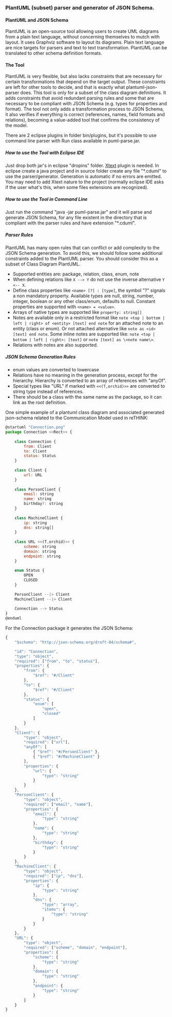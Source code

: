 ### PlantUML (subset) parser and generator of JSON Schema.

#### PlantUML and JSON Schema

PlantUML is an open-source tool allowing users to create UML diagrams from a plain text language, without concerning themselves to mutch with layout. It uses Graphviz software to layout its diagrams. Plain text language are nice targets for parsers and text to text transformation. PlantUML can be translated to other schema definition formats.

#### The Tool

PlantUML is very flexible, but also lacks constraints that are necessary for certain transformations that depend on the target output. These constraints are left for other tools to decide, and that is exactly what plantuml-json-parser does.
This tool is only for a subset of the class diagram definitions. It adds constraints that avoid redundant parsing rules and some that are necessary to be compliant with JSON Schema (e.g. types for properties and format).
The tool not only adds a transformation process to JSON Schema, it also verifies if everything is correct (references, names, field formats and relations), becoming a value-added tool that confirms the consistency of the model.

There are 2 eclipse plugins in folder bin/plugins, but it's possible to use command line parser with Run class available in puml-parse.jar.

##### How to use the Tool with Eclipse IDE

Just drop both jar's in eclipse "dropins" folder. [Xtext](https://eclipse.org/Xtext/) plugin is needed.
In eclipse create a java project and in source folder create any file "*.cduml" to use the parser/generator. Generation is automatic if no errors are emitted. You may need to add Xtext nature to the project (normally eclipse IDE asks if the user what's this, when some files extensions are recognized).

##### How to use the Tool in Command Line

Just run the command "java -jar puml-parse.jar" and it will parse and generate JSON Schema, for any file existent in the directory that is compliant with the parser rules and have extension "*.cduml".

##### Parser Rules
PlantUML has many open rules that can conflict or add complexity to the JSON Schema generation. To avoid this, we should follow some additional constraints added to the PlantUML parser. You should consider this as a subset of Class Diagram PlantUML.

* Supported entities are: package, relation, class, enum, note
* When defining relations like ```X --> Y``` do not use the inverse alternative ```Y <-- X```.
* Define class properties like ```<name> [?] : [type]```, the symbol "?" signals a non mandatory property. Available types are null, string, number, integer, boolean or any other class/enum, defaults to null. Constant properties are supported with ```<name> = <value>```.
* Arrays of native types are supported like ```property: string[]```
* Notes are available only in a restricted format like ```note <top | bottom | left | right> of <entity> [text] end note``` for an attached note to an entity (class or enum). Or not attached alternative like ```note as <id> [text] end note```. Some inline notes are supported like: ```note <top | bottom | left | right>: [text]``` or ```note [text] as \<note name\>```.
* Relations with notes are also supported.

##### JSON Schema Generation Rules
* enum values are converted to lowercase
* Relations have no meaning in the generation process, except for the hierarchy. Hierarchy is converted to an array of references with "anyOf".
* Special types like "URL" if marked with ```<<(T,orchid)>>``` are converted to string type instead of references.
* There should be a class with the same name as the package, so it can link as the root definition.

One simple example of a plantuml class diagram and associated generated json-schema related to the Communication Model used in reTHINK:

```javascript
@startuml "Connection.png"
package Connection <<Rect>> {
	
	class Connection {
		from: Client
		to: Client
		status: Status
	}
	
	class Client {
		url: URL
	}
	
	class PersonClient {
		email: string
		name: string
		birthday?: string
	}
	
	class MachineClient {
		ip: string
		dns: string[]
	}
	
	class URL <<(T,orchid)>> {
		scheme: string
		domain: string
		endpoint: string
	}
	
	enum Status {
		OPEN
		CLOSED
	}
	
	PersonClient --|> Client
	MachineClient --|> Client
	
	Connection --> Status
}
@enduml
```

For the Connection package it generates the JSON Schema:
```javascript
{
	"$schema": "http://json-schema.org/draft-04/schema#",

	"id": "Connection",
	"type": "object",
	"required": ["from", "to", "status"],
	"properties": {
		"from": {
			"$ref": "#/Client"
		},
		"to": {
			"$ref": "#/Client"
		},
		"status": {
			"enum": [
				"open",
				"closed"
			]
		}
	}, 
	"Client": {
		"type": "object",
		"required": ["url"],
		"anyOf": [
			{ "$ref": "#/PersonClient" },
			{ "$ref": "#/MachineClient" }
		],
		"properties": {
			"url": {
				"type": "string"
			}
		}
	}, 
	"PersonClient": {
		"type": "object",
		"required": ["email", "name"],
		"properties": {
			"email": {
				"type": "string"
			},
			"name": {
				"type": "string"
			},
			"birthday": {
				"type": "string"
			}
		}
	}, 
	"MachineClient": {
		"type": "object",
		"required": ["ip", "dns"],
		"properties": {
			"ip": {
				"type": "string"
			},
			"dns": {
				"type": "array",
				"items": {
					"type": "string"
				}
			}
		}
	}, 
	"URL": {
		"type": "object",
		"required": ["scheme", "domain", "endpoint"],
		"properties": {
			"scheme": {
				"type": "string"
			},
			"domain": {
				"type": "string"
			},
			"endpoint": {
				"type": "string"
			}
		}
	}
}
```
